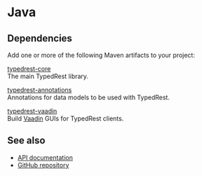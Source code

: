 # Java

## Dependencies

Add one or more of the following Maven artifacts to your project:

[typedrest-core](https://mvnrepository.com/artifact/com.oneandone/typedrest-core)  
The main TypedRest library.

[typedrest-annotations](https://mvnrepository.com/artifact/com.oneandone/typedrest-annotations)  
Annotations for data models to be used with TypedRest.

[typedrest-vaadin](https://mvnrepository.com/artifact/com.oneandone/typedrest-vaadin)  
Build [Vaadin](https://vaadin.com/) GUIs for TypedRest clients.

## See also

- [API documentation](https://java.typedrest.net/)
- [GitHub repository](https://github.com/TypedRest/TypedRest-Java)
